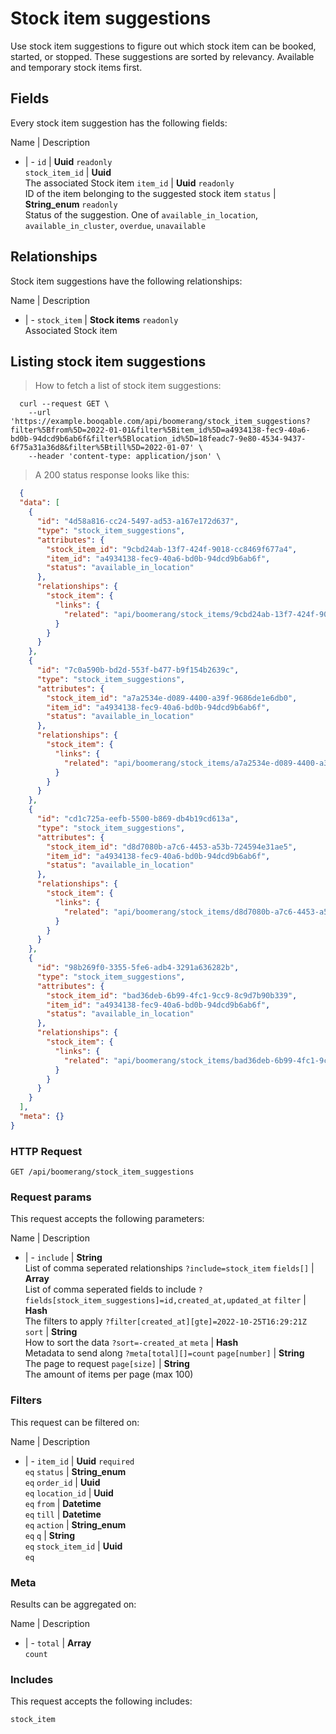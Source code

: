 # Stock item suggestions

Use stock item suggestions to figure out which stock item can be booked, started, or stopped. These suggestions are sorted by relevancy. Available and temporary stock items first.

## Fields
Every stock item suggestion has the following fields:

Name | Description
- | -
`id` | **Uuid** `readonly`<br>
`stock_item_id` | **Uuid** <br>The associated Stock item
`item_id` | **Uuid** `readonly`<br>ID of the item belonging to the suggested stock item
`status` | **String_enum** `readonly`<br>Status of the suggestion. One of `available_in_location`, `available_in_cluster`, `overdue`, `unavailable`


## Relationships
Stock item suggestions have the following relationships:

Name | Description
- | -
`stock_item` | **Stock items** `readonly`<br>Associated Stock item


## Listing stock item suggestions



> How to fetch a list of stock item suggestions:

```shell
  curl --request GET \
    --url 'https://example.booqable.com/api/boomerang/stock_item_suggestions?filter%5Bfrom%5D=2022-01-01&filter%5Bitem_id%5D=a4934138-fec9-40a6-bd0b-94dcd9b6ab6f&filter%5Blocation_id%5D=18feadc7-9e80-4534-9437-6f75a31a36d8&filter%5Btill%5D=2022-01-07' \
    --header 'content-type: application/json' \
```

> A 200 status response looks like this:

```json
  {
  "data": [
    {
      "id": "4d58a816-cc24-5497-ad53-a167e172d637",
      "type": "stock_item_suggestions",
      "attributes": {
        "stock_item_id": "9cbd24ab-13f7-424f-9018-cc8469f677a4",
        "item_id": "a4934138-fec9-40a6-bd0b-94dcd9b6ab6f",
        "status": "available_in_location"
      },
      "relationships": {
        "stock_item": {
          "links": {
            "related": "api/boomerang/stock_items/9cbd24ab-13f7-424f-9018-cc8469f677a4"
          }
        }
      }
    },
    {
      "id": "7c0a590b-bd2d-553f-b477-b9f154b2639c",
      "type": "stock_item_suggestions",
      "attributes": {
        "stock_item_id": "a7a2534e-d089-4400-a39f-9686de1e6db0",
        "item_id": "a4934138-fec9-40a6-bd0b-94dcd9b6ab6f",
        "status": "available_in_location"
      },
      "relationships": {
        "stock_item": {
          "links": {
            "related": "api/boomerang/stock_items/a7a2534e-d089-4400-a39f-9686de1e6db0"
          }
        }
      }
    },
    {
      "id": "cd1c725a-eefb-5500-b869-db4b19cd613a",
      "type": "stock_item_suggestions",
      "attributes": {
        "stock_item_id": "d8d7080b-a7c6-4453-a53b-724594e31ae5",
        "item_id": "a4934138-fec9-40a6-bd0b-94dcd9b6ab6f",
        "status": "available_in_location"
      },
      "relationships": {
        "stock_item": {
          "links": {
            "related": "api/boomerang/stock_items/d8d7080b-a7c6-4453-a53b-724594e31ae5"
          }
        }
      }
    },
    {
      "id": "98b269f0-3355-5fe6-adb4-3291a636282b",
      "type": "stock_item_suggestions",
      "attributes": {
        "stock_item_id": "bad36deb-6b99-4fc1-9cc9-8c9d7b90b339",
        "item_id": "a4934138-fec9-40a6-bd0b-94dcd9b6ab6f",
        "status": "available_in_location"
      },
      "relationships": {
        "stock_item": {
          "links": {
            "related": "api/boomerang/stock_items/bad36deb-6b99-4fc1-9cc9-8c9d7b90b339"
          }
        }
      }
    }
  ],
  "meta": {}
}
```

### HTTP Request

`GET /api/boomerang/stock_item_suggestions`

### Request params

This request accepts the following parameters:

Name | Description
- | -
`include` | **String** <br>List of comma seperated relationships `?include=stock_item`
`fields[]` | **Array** <br>List of comma seperated fields to include `?fields[stock_item_suggestions]=id,created_at,updated_at`
`filter` | **Hash** <br>The filters to apply `?filter[created_at][gte]=2022-10-25T16:29:21Z`
`sort` | **String** <br>How to sort the data `?sort=-created_at`
`meta` | **Hash** <br>Metadata to send along `?meta[total][]=count`
`page[number]` | **String** <br>The page to request
`page[size]` | **String** <br>The amount of items per page (max 100)


### Filters

This request can be filtered on:

Name | Description
- | -
`item_id` | **Uuid** `required`<br>`eq`
`status` | **String_enum** <br>`eq`
`order_id` | **Uuid** <br>`eq`
`location_id` | **Uuid** <br>`eq`
`from` | **Datetime** <br>`eq`
`till` | **Datetime** <br>`eq`
`action` | **String_enum** <br>`eq`
`q` | **String** <br>`eq`
`stock_item_id` | **Uuid** <br>`eq`


### Meta

Results can be aggregated on:

Name | Description
- | -
`total` | **Array** <br>`count`


### Includes

This request accepts the following includes:

`stock_item`





